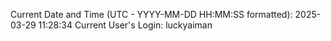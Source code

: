 Current Date and Time (UTC - YYYY-MM-DD HH:MM:SS formatted): 2025-03-29 11:28:34
Current User's Login: luckyaiman

